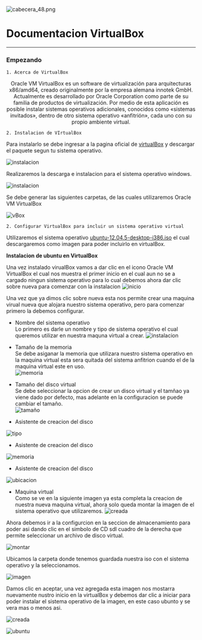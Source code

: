 ![cabecera_48.png](images/header.png)
# Documentacion VirtualBox
________

### **Empezando** 

~~~ 
1. Acerca de VirtualBox
~~~
<center>
Oracle VM VirtualBox es un software de virtualización para arquitecturas x86/amd64, creado originalmente por la empresa alemana innotek GmbH. Actualmente es desarrollado por Oracle Corporation como parte de su familia de productos de virtualización. Por medio de esta aplicación es posible instalar sistemas operativos adicionales, conocidos como «sistemas invitados», dentro de otro sistema operativo «anfitrión», cada uno con su propio ambiente virtual.
</center>

~~~
2. Instalacion de VIrtualBox
~~~
Para instalarlo se debe ingresar a la pagina oficial de [virtualBox](https://www.virtualbox.org/wiki/Downloads) y descargar el paquete segun tu sistema operativo.

   ![instalacion](images/vBox.png)
   

Realizaremos la descarga e instalacion para el sistema operativo windows.

   ![instalacion](images/instalacion.png)
   
Se debe generar las siguientes carpetas, de las cuales utilizaremos Oracle VM VirtualBox

   ![vBox](images/carpetavBox.png)
   
~~~
2. Configurar VirtualBox para incluir un sistema operativo virtual 
~~~

Utilizaremos el sistema operativo [ubuntu-12.04.5-desktop-i386.iso](http://releases.ubuntu.com/12.04/) el cual descargaremos como imagen para poder incluirlo en virtualBox.

**Instalacion de ubuntu en VirtualBox**

Una vez instalado virualBox vamos a dar clic en el icono Oracle VM VirtualBox el cual nos muestra el primer inicio en el cual aun no se a cargado ningun sistema operativo para lo cual debemos ahora dar clic sobre nueva para comenzar con la instalacion
   ![inicio](images/inicioVBox.png)

Una vez que ya dimos clic sobre nueva esta nos permite crear una maquina virual nueva que alojara nuestro sistema operativo, pero para comenzar primero la debemos configurar. 

   - Nombre del sistema operativo  
   Lo primero es darle un nombre y tipo de sistema operativo el cual queremos utilizar en nuestra maquna virtual a crear. 
   ![instalacion](images/CreaNuevaVBox.png)
   
   - Tamaño de la memoria  
   Se debe asiganar la memoria que utilizara nuestro sistema operativo en la maquina virtual esta sera quitada del sistema anfitrion cuando el de la maquina virtual este en uso.   
   ![memoria](images/memoriaVbox.png)
   
   - Tamaño del disco virtual  
   Se debe seleccionar la opcion de crear un disco virtual y el tamñao ya viene dado por defecto, mas adelante en la configuracion se puede cambiar el tamaño.     
   ![tamaño](images/DiscoVBox.png)
   
   - Asistente de creacion del disco  
   
   ![tipo](images/tipoDiscoVbox.png)
   
   - Asistente de creacion del disco  
        
   ![memoria](images/reservaMemoria.png)
   
   - Asistente de creacion del disco  
   
   ![ubicacion](images/ubicacionVbox.png)
   
   - Maquina virtual  
   Como se ve en la siguiente imagen ya esta completa la creacion de nuestra nueva maquina virtual, ahora solo queda montar la imagen de el sistema operativo que utilizaremos.
   ![creada](images/iniciarVBox.png)
   
   Ahora debemos ir a la configurcion en la seccion de almacenamiento para poder asi dando clic en el simbolo de CD sdl cuadro de la derecha que  
permite seleccionar un archivo de disco virtual.

   ![montar](images/seleccionarimagen.png)
   
   Ubicamos la carpeta donde tenemos guardada nuestra iso con el sistema operativo y la seleccionamos.
   
   ![imagen](images/agregarImagen.png)
   
   Damos clic en aceptar, una vez agregada esta imagen nos mostarra nuevamente nustro inicio en la virtualBox y debemos dar clic a iniciar para poder instalar el sistema operativo de la imagen, en este caso ubunto y se vera mas o menos asi.
   
   ![creada](images/creadaVbox.png)
   
   ![ubuntu](images/ubuntu.png)
   

   

